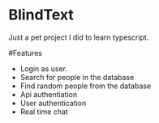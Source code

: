 # BlindText

Just a pet project I did to learn typescript.

#Features

 - Login as user.
 - Search for people in the database
 - Find random people from the database
 - Api authentiation
 - User authentication
 - Real time chat
 
